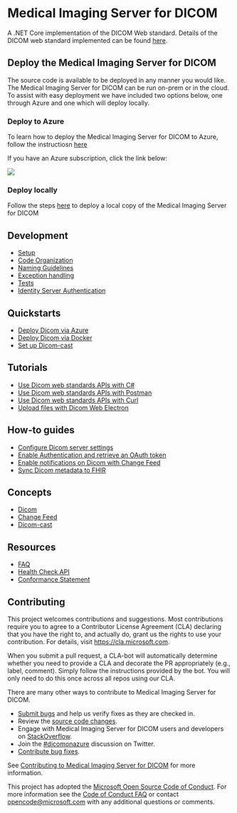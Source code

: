 # Medical Imaging Server for DICOM

A .NET Core implementation of the DICOM Web standard. Details of the DICOM web standard implemented can be found [here](docs/resources/conformance-statement.md).

## Deploy the Medical Imaging Server for DICOM

The source code is available to be deployed in any manner you would like. The Medical Imaging Server for DICOM can be run on-prem or in the cloud. To assist with easy deployment we have included two options below, one through Azure and one which will deploy locally.

### Deploy to Azure

To learn how to deploy the Medical Imaging Server for DICOM to Azure, follow the instructiosn [here](docs/Quickstarts/deploy-via-azure.md)

If you have an Azure subscription, click the link below:

<a href="https://portal.azure.com/#create/Microsoft.Template/uri/https%3A%2F%2Fdcmcistorage.blob.core.windows.net%2Fcibuild%2Fdefault-azuredeploy.json" target="_blank">
    <img src="https://azuredeploy.net/deploybutton.png"/>
</a>

### Deploy locally

Follow the steps [here](docs/Development.md) to deploy a local copy of the Medical Imaging Server for DICOM

## Development

- [Setup](docs/development/development.md)
- [Code Organization](docs/development/code-organization.md)
- [Naming Guidelines](docs/development/naming-guidelines.md)
- [Exception handling](docs/development/exception-handling.md)
- [Tests](docs/development/tests.md])
- [Identity Server Authentication](docs/development/identity-server-authentication.md)

## Quickstarts

- [Deploy Dicom via Azure](docs/Quickstarts/deploy-via-azure.md)
- [Deploy Dicom via Docker](docs/Quickstarts/deploy-via-docker.md)
- [Set up Dicom-cast](docs/Quickstarts/dicom-cast.md)

## Tutorials

- [Use Dicom web standards APIs with C#](docs/Tutorials/use-dicom-web-standard-apis-with-c#.md)
- [Use Dicom web standards APIs with Postman](docs/Tutorials/use-dicom-web-standard-apis-with-postman.md)
- [Use Dicom web standards APIs with Curl](docs/Tutorials/use-dicom-web-standard-apis-with-curl.md)
- [Upload files with Dicom Web Electron](upload-files-via-electron-tool.md)

## How-to guides

- [Configure Dicom server settings](docs/How-to-guides/configure-dicom-server-settings.md)
- [Enable Authentication and retrieve an OAuth token](docs/How-to-guides/enable-authentication-with-tokens.md)
- [Enable notifications on Dicom with Change Feed](docs/How-to-guides/enable-notifications-with-change-feed.md)
- [Sync Dicom metadata to FHIR](docs/How-to-guides/sync-dicom-metadata-to-fhir.md)

## Concepts

- [Dicom](docs/concepts/dicom.md)
- [Change Feed](docs/concepts/change-feed.md)
- [Dicom-cast](docs/concepts/dicom-cast.md)

## Resources

- [FAQ](docs/resources/faq.md)
- [Health Check API](docs/resources/health-check-api.md)
- [Conformance Statement](docs/resources/conformance-statement.md)

## Contributing

This project welcomes contributions and suggestions.  Most contributions require you to agree to a
Contributor License Agreement (CLA) declaring that you have the right to, and actually do, grant us
the rights to use your contribution. For details, visit https://cla.microsoft.com.

When you submit a pull request, a CLA-bot will automatically determine whether you need to provide
a CLA and decorate the PR appropriately (e.g., label, comment). Simply follow the instructions
provided by the bot. You will only need to do this once across all repos using our CLA.

There are many other ways to contribute to Medical Imaging Server for DICOM.
* [Submit bugs](https://github.com/Microsoft/dicom-server/issues) and help us verify fixes as they are checked in.
* Review the [source code changes](https://github.com/Microsoft/dicom-server/pulls).
* Engage with Medical Imaging Server for DICOM users and developers on [StackOverflow](https://stackoverflow.com/questions/tagged/medical-imaging-server-for-dicom).
* Join the [#dicomonazure](https://twitter.com/hashtag/dicomonazure?f=tweets&vertical=default) discussion on Twitter.
* [Contribute bug fixes](CONTRIBUTING.md).

See [Contributing to Medical Imaging Server for DICOM](CONTRIBUTING.md) for more information.

This project has adopted the [Microsoft Open Source Code of Conduct](https://opensource.microsoft.com/codeofconduct/).
For more information see the [Code of Conduct FAQ](https://opensource.microsoft.com/codeofconduct/faq/) or
contact [opencode@microsoft.com](mailto:opencode@microsoft.com) with any additional questions or comments.